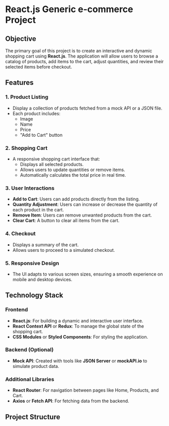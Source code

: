 # React.js Generic e-commerce Project

## Objective

The primary goal of this project is to create an interactive and dynamic shopping cart using **React.js**. The application will allow users to browse a catalog of products, add items to the cart, adjust quantities, and review their selected items before checkout. 

## Features

### 1. **Product Listing**
- Display a collection of products fetched from a mock API or a JSON file.
- Each product includes:
  - Image
  - Name
  - Price
  - "Add to Cart" button

### 2. **Shopping Cart**
- A responsive shopping cart interface that:
  - Displays all selected products.
  - Allows users to update quantities or remove items.
  - Automatically calculates the total price in real time.

### 3. **User Interactions**
- **Add to Cart**: Users can add products directly from the listing.
- **Quantity Adjustment**: Users can increase or decrease the quantity of each product in the cart.
- **Remove Item**: Users can remove unwanted products from the cart.
- **Clear Cart**: A button to clear all items from the cart.

### 4. **Checkout**
- Displays a summary of the cart.
- Allows users to proceed to a simulated checkout.

### 5. **Responsive Design**
- The UI adapts to various screen sizes, ensuring a smooth experience on mobile and desktop devices.

## Technology Stack

### Frontend
- **React.js**: For building a dynamic and interactive user interface.
- **React Context API** or **Redux**: To manage the global state of the shopping cart.
- **CSS Modules** or **Styled Components**: For styling the application.

### Backend (Optional)
- **Mock API**: Created with tools like **JSON Server** or **mockAPI.io** to simulate product data.

### Additional Libraries
- **React Router**: For navigation between pages like Home, Products, and Cart.
- **Axios** or **Fetch API**: For fetching data from the backend.

## Project Structure

